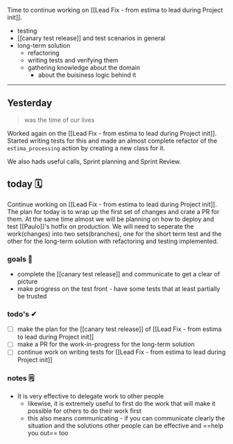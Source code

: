 Time to continue working on [[Lead Fix - from estima to lead during Project init]].
- testing
- [[canary test release]] and test scenarios in general
- long-term solution
	- refactoring
	- writing tests and verifying them
	- gathering knowledge about the domain
		- about the buisiness logic behind it

---
## Yesterday
> was the time of our lives

Worked again on the [[Lead Fix - from estima to lead during Project init]].
Started writing tests for this and made an almost complete refactor of the
`estima_processing` action by creating a new class for it.

We also hads useful calls, Sprint planning and Sprint Review.

## today 🗓

Continue working on [[Lead Fix - from estima to lead during Project init]]. The plan for today is to wrap up the first set of changes and crate a PR for them. At the same time almost we will be planning on how to deploy and test [[Paulo]]'s hotfix on production.
We will need to seperate the work(changes) into two sets(branches), one for the short term test and the other for the long-term solution with refactoring and testing implemented.

### goals 🏴
- complete the [[canary test release]] and communicate to get a clear of picture
- make progress on the test front - have some tests that at least partially be trusted

### todo's ✔
- [ ] make the plan for the [[canary test release]] of [[Lead Fix - from estima to lead during Project init]]
- [ ] make a PR for the work-in-progress for the long-term solution
- [ ] continue work on writing tests for [[Lead Fix - from estima to lead during Project init]]

### notes 🗒
- It is very effective to delegate work to other people
	- likewise, it is extremely useful to first do the work that will make it possible for others to do their work first
	- this also means communicating - if you can communicate clearly the situation and the solutions other people can be effective and ==help you out== too